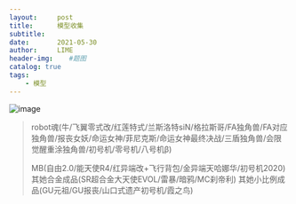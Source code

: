 ```yaml
---
layout:     post
title:      模型收集
subtitle:   
date:       2021-05-30
author:     LIME
header-img:    #题图
catalog: true
tags:
    - 模型
---
```


![image](https://user-images.githubusercontent.com/66418754/120088457-36108300-c123-11eb-9542-46d7c3ab9d6d.png)

> robot魂(牛/飞翼零式改/红莲特式/兰斯洛特siN/格拉斯哥/FA独角兽/FA对应独角兽/报丧女妖/命运女神/菲尼克斯/命运女神最终决战/三盾独角兽/会限觉醒重涂独角兽/初号机/零号机/八号机β)
>
> MB(自由2.0/能天使R4/红异端改+飞行背包/金异端天哈娜华/初号机2020) 其她合金成品(SR超合金大天使EVOL/雷暴/暗鸦/MC刹帝利) 其她小比例成品(GU元祖/GU报丧/山口式遗产初号机/霞之鸟)
